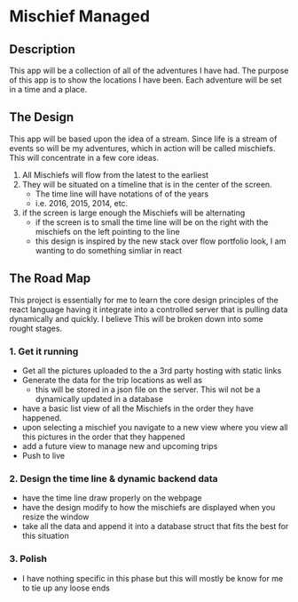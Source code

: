 # Mischief Managed

## Description
This app will be a collection of all of the adventures I have had. The purpose of this app is to show the locations I have been. Each adventure will be set in a time and a place.

## The Design
This app will be based upon the idea of a stream. Since life is a stream of events so will be my adventures, which in action will be called mischiefs. This will concentrate in a few core ideas.

1. All Mischiefs will flow from the latest to the earliest
2. They will be situated on a timeline that is in the center of the screen.
    - The  time line will have notations of of the years
    - i.e. 2016, 2015, 2014, etc.
3. if the screen is large enough the Mischiefs will be alternating
    - if the screen is to small the time line will be on the right with the mischiefs on the left pointing to the line
    - this design is inspired by the new stack over flow portfolio look, I am wanting to do something simliar in react

## The Road Map
This project is essentially for me to learn the core design principles of the react language having it integrate into a controlled server that is pulling data dynamically and quickly. I believe  This will be broken down into some rought stages. 

### 1. Get it running
  - Get all the pictures uploaded to the a 3rd party hosting with static links
  - Generate the data for the trip locations as well as
    - this will be stored in a json file on the server. This wil not be a dynamically updated in a database  
  - have a basic list view of all the Mischiefs in the order they have happened. 
  - upon selecting a mischief you navigate to a new view where you view all this pictures in the order that they happened
  - add a future view to manage new and upcoming trips
  - Push to live

### 2. Design the time line & dynamic backend data
  - have the time line draw properly on the webpage
  - have the design modify to how the mischiefs are displayed when you resize the window
  - take all the data and append it into a database struct that fits the best for this situation
  
### 3. Polish
  - I have nothing specific in this phase but this will mostly be know for me to tie up any loose ends
